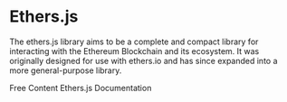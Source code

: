 # Ethers.js

The ethers.js library aims to be a complete and compact library for interacting with the Ethereum Blockchain and its ecosystem. It was originally designed for use with ethers.io and has since expanded into a more general-purpose library.

<ResourceGroupTitle>Free Content</ResourceGroupTitle>
<BadgeLink colorScheme='yellow' badgeText='Read' href='https://docs.ethers.io/'>Ethers.js Documentation</BadgeLink>
